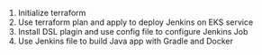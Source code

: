 1) Initialize terraform
2) Use terraform plan and apply to deploy Jenkins on EKS service
3) Install DSL plagin and use config file to configure Jenkins Job
4) Use Jenkins file to build Java app with Gradle and Docker
